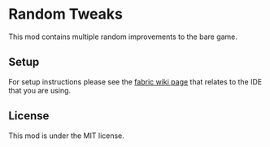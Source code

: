 # Random Tweaks

This mod contains multiple random improvements to the bare game.

## Setup

For setup instructions please see the [fabric wiki page](https://fabricmc.net/wiki/tutorial:setup) that relates to the IDE that you are using.

## License

This mod is under the MIT license.
